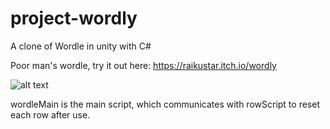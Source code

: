 # project-wordly
A clone of Wordle in unity with C#


Poor man's wordle, try it out here: https://raikustar.itch.io/wordly

![alt text](https://cdn.discordapp.com/attachments/1052531978160840704/1112384263791333507/image.png)

wordleMain is the main script, which communicates with rowScript to reset each row after use.


